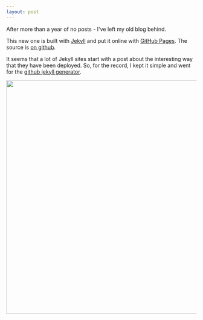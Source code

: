 ```yaml
---
layout: post
---
```


<p class="lead">After more than a year of no posts - I've left my old blog behind.</p>

This new one is built with [Jekyll][jkl] and put it online with [GitHub Pages][gh-pages].  The source is [on github][blog-src].

It seems that a lot of Jekyll sites start with a post about the interesting way that they have been deployed.  So, for the record, I kept it simple and went for the [github jekyll generator][gh-pages-jkl].

<a href="http://bfoxall.com">
	<img class="img-responsive" src="/img/bfoxall.png" width="766" height="619" />
</a>

[bfoxall]: http://bfoxall.com
[jkl]: http://jekyllrb.com
[gh-pages]: http://pages.github.com
[gh-pages-jkl]: https://help.github.com/articles/using-jekyll-with-pages "Using Jekyll with Pages"
[blog-src]: https://github.com/benfoxall/benfoxall.github.com "this blog source code"
[deploy]: https://github.com/benfoxall/benfoxall.github.com/blob/master/deploy.sh "deploy bash script"
[octopress]: http://octopress.org
